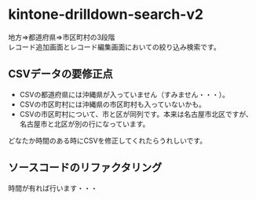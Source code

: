 # kintone-drilldown-search-v2  
地方⇒都道府県⇒市区町村の3段階  
レコード追加画面とレコード編集画面においての絞り込み検索です。  

## CSVデータの要修正点  
* CSVの都道府県には沖縄県が入っていません（すみません・・・）。
* CSVの市区町村には沖縄県の市区町村も入っていないかも。
* CSVの市区町村について、市と区が同列です。本来は名古屋市北区ですが、名古屋市と北区が別の行になっています。  
  
どなたか時間のある時にCSVを修正してくれたらうれしいです。

## ソースコードのリファクタリング
時間が有れば行います・・・
